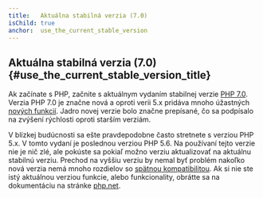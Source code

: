```yaml
---
title:   Aktuálna stabilná verzia (7.0)
isChild: true
anchor:  use_the_current_stable_version
---
```


## Aktuálna stabilná verzia (7.0) {#use_the_current_stable_version_title}

Ak začínate s PHP, začnite s aktuálnym vydaním stabilnej verzie [PHP 7.0][php-release]. Verzia PHP 7.0 je značne nová
a oproti verii 5.x pridáva mnoho úžastných [nových funkcií](#language_highlights). Jadro novej verzie bolo značne
prepísané, čo sa podpísalo na zvýšení rýchlosti oproti starším verziám.

V blízkej budúcnosti sa ešte pravdepodobne často stretnete s verziou PHP 5.x. V tomto vydaní je poslednou verziou
PHP 5.6. Na používaní tejto verzie nie je nič zlé, ale pokúste sa pokiaľ možno verziu aktualizovať na aktuálnu stabilnú
verziu. Prechod na vyššiu verziu by nemal byť problém nakoľko nová verzia nemá mnoho rozdielov so [spätnou kompatibilitou][php70-bc]. Ak si nie ste istý aktuálnou verziou funkcie, alebo funkcionality, obrátte sa na dokumentáciu
na stránke [php.net][php-docs].

[php-release]: http://php.net/downloads.php
[php-docs]: http://php.net/manual/
[php70-bc]: http://php.net/manual/migration70.incompatible.php
